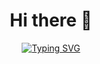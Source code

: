 <h1 align="center">
  Hi there 👋  
</h1>


<p align="center">
  <a href="https://git.io/typing-svg"><img src="https://readme-typing-svg.demolab.com?font=Montserrat&weight=600&duration=1500&pause=1500&color=F7BA1D&center=true&width=435&lines=I'm+Jann+Jaspher;An+Aspiring+Web+Developer!+%F0%9F%91%8C" alt="Typing SVG" />
  </a>
</p>

<!--
**thisbejann/thisbejann** is a ✨ _special_ ✨ repository because its `README.md` (this file) appears on your GitHub profile.

Here are some ideas to get you started:

- 🔭 I’m currently working on ...
- 🌱 I’m currently learning ...
- 👯 I’m looking to collaborate on ...
- 🤔 I’m looking for help with ...
- 💬 Ask me about ...
- 📫 How to reach me: ...
- 😄 Pronouns: ...
- ⚡ Fun fact: ...
-->
